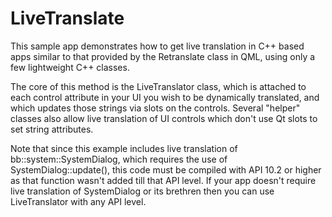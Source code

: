 # LiveTranslate
This sample app demonstrates how to get live translation in C++ based apps similar to that provided by the Retranslate class in QML, using only a few lightweight C++ classes.

The core of this method is the LiveTranslator class, which is attached to each control attribute in your UI you wish to be dynamically translated, and which updates those strings via slots on the controls. Several "helper" classes also allow live translation of UI controls which don't use Qt slots to set string attributes.

Note that since this example includes live translation of bb::system::SystemDialog, which requires the use of SystemDialog::update(), this code must be compiled with API 10.2 or higher as that function wasn't added till that API level. If your app doesn't require live translation of SystemDialog or its brethren then you can use LiveTranslator with any API level.
